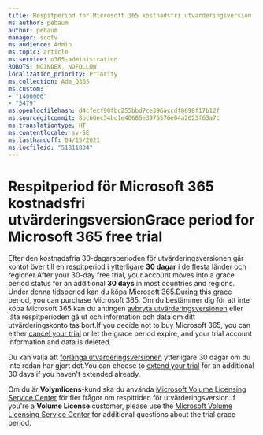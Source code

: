 ```yaml
---
title: Respitperiod för Microsoft 365 kostnadsfri utvärderingsversion
ms.author: pebaum
author: pebaum
manager: scotv
ms.audience: Admin
ms.topic: article
ms.service: o365-administration
ROBOTS: NOINDEX, NOFOLLOW
localization_priority: Priority
ms.collection: Adm_O365
ms.custom:
- "1400006"
- "5479"
ms.openlocfilehash: d4cfecf90fbc255bbd7ce396accdf8698f17b12f
ms.sourcegitcommit: 8bc60ec34bc1e40685e3976576e04a2623f63a7c
ms.translationtype: HT
ms.contentlocale: sv-SE
ms.lasthandoff: 04/15/2021
ms.locfileid: "51811834"
---
```

# <a name="grace-period-for-microsoft-365-free-trial"></a><span data-ttu-id="d5ac1-102">Respitperiod för Microsoft 365 kostnadsfri utvärderingsversion</span><span class="sxs-lookup"><span data-stu-id="d5ac1-102">Grace period for Microsoft 365 free trial</span></span>

<span data-ttu-id="d5ac1-103">Efter den kostnadsfria 30-dagarsperioden för utvärderingsversionen går kontot över till en respitperiod i ytterligare **30 dagar** i de flesta länder och regioner.</span><span class="sxs-lookup"><span data-stu-id="d5ac1-103">After your 30-day free trial, your account moves into a grace period status for an additional **30 days** in most countries and regions.</span></span> <span data-ttu-id="d5ac1-104">Under denna tidsperiod kan du köpa Microsoft 365.</span><span class="sxs-lookup"><span data-stu-id="d5ac1-104">During this grace period, you can purchase Microsoft 365.</span></span> <span data-ttu-id="d5ac1-105">Om du bestämmer dig för att inte köpa Microsoft 365 kan du antingen [avbryta utvärderingsversionen](https://docs.microsoft.com/microsoft-365/commerce/subscriptions/cancel-your-subscription?view=o365-worldwide) eller låta respitperioden gå ut och information och data om ditt utvärderingskonto tas bort.</span><span class="sxs-lookup"><span data-stu-id="d5ac1-105">If you decide not to buy Microsoft 365, you can either [cancel your trial](https://docs.microsoft.com/microsoft-365/commerce/subscriptions/cancel-your-subscription?view=o365-worldwide) or let the grace period expire, and your trial account information and data is deleted.</span></span>

<span data-ttu-id="d5ac1-106">Du kan välja att [förlänga utvärderingsversionen](https://docs.microsoft.com/microsoft-365/commerce/extend-your-trial) ytterligare 30 dagar om du inte redan har gjort det.</span><span class="sxs-lookup"><span data-stu-id="d5ac1-106">You can choose to [extend your trial](https://docs.microsoft.com/microsoft-365/commerce/extend-your-trial) for an additional 30 days if you haven't extended already.</span></span>

<span data-ttu-id="d5ac1-107">Om du är **Volymlicens**-kund ska du använda [Microsoft Volume Licensing Service Center](https://support.microsoft.com/help/4471406/how-to-contact-the-microsoft-volume-licensing-service-center) för fler frågor om respittiden för utvärderingsversion.</span><span class="sxs-lookup"><span data-stu-id="d5ac1-107">If you're a **Volume License** customer, please use the [Microsoft Volume Licensing Service Center](https://support.microsoft.com/help/4471406/how-to-contact-the-microsoft-volume-licensing-service-center) for additional questions about the trial grace period.</span></span>
